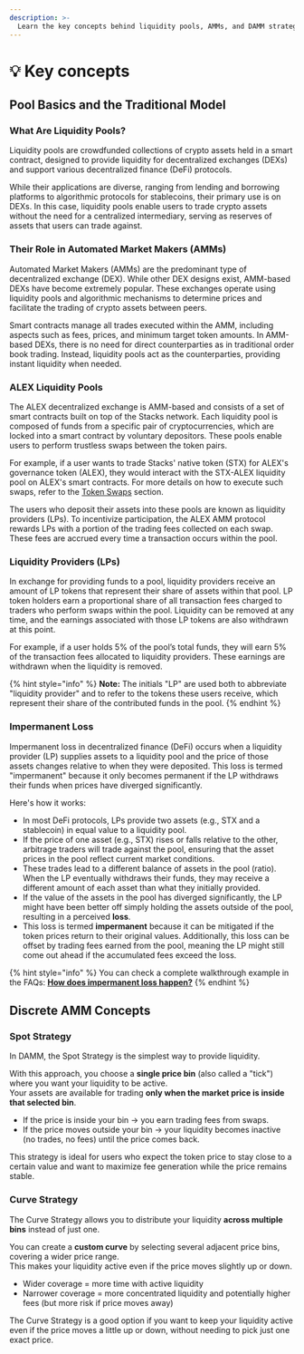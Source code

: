 ```yaml
---
description: >-
  Learn the key concepts behind liquidity pools, AMMs, and DAMM strategies in the ALEX ecosystem.
---
```


# 💡 Key concepts

## Pool Basics and the Traditional Model

### What Are Liquidity Pools?

Liquidity pools are crowdfunded collections of crypto assets held in a smart contract, designed to provide liquidity for decentralized exchanges (DEXs) and support various decentralized finance (DeFi) protocols.

While their applications are diverse, ranging from lending and borrowing platforms to algorithmic protocols for stablecoins, their primary use is on DEXs. In this case, liquidity pools enable users to trade crypto assets without the need for a centralized intermediary, serving as reserves of assets that users can trade against.

### Their Role in Automated Market Makers (AMMs)

Automated Market Makers (AMMs) are the predominant type of decentralized exchange (DEX). While other DEX designs exist, AMM-based DEXs have become extremely popular. These exchanges operate using liquidity pools and algorithmic mechanisms to determine prices and facilitate the trading of crypto assets between peers.

Smart contracts manage all trades executed within the AMM, including aspects such as fees, prices, and minimum target token amounts. In AMM-based DEXs, there is no need for direct counterparties as in traditional order book trading. Instead, liquidity pools act as the counterparties, providing instant liquidity when needed.

### ALEX Liquidity Pools

The ALEX decentralized exchange is AMM-based and consists of a set of smart contracts built on top of the Stacks network. Each liquidity pool is composed of funds from a specific pair of cryptocurrencies, which are locked into a smart contract by voluntary depositors. These pools enable users to perform trustless swaps between the token pairs.

For example, if a user wants to trade Stacks' native token (STX) for ALEX's governance token (ALEX), they would interact with the STX-ALEX liquidity pool on ALEX's smart contracts. For more details on how to execute such swaps, refer to the [Token Swaps](../stacks-swaps/) section.

The users who deposit their assets into these pools are known as liquidity providers (LPs). To incentivize participation, the ALEX AMM protocol rewards LPs with a portion of the trading fees collected on each swap. These fees are accrued every time a transaction occurs within the pool.

### Liquidity Providers (LPs)

In exchange for providing funds to a pool, liquidity providers receive an amount of LP tokens that represent their share of assets within that pool. LP token holders earn a proportional share of all transaction fees charged to traders who perform swaps within the pool. Liquidity can be removed at any time, and the earnings associated with those LP tokens are also withdrawn at this point.

For example, if a user holds 5% of the pool’s total funds, they will earn 5% of the transaction fees allocated to liquidity providers. These earnings are withdrawn when the liquidity is removed.

{% hint style="info" %}
**Note:** The initials "LP" are used both to abbreviate "liquidity provider" and to refer to the tokens these users receive, which represent their share of the contributed funds in the pool.
{% endhint %}

### Impermanent Loss

Impermanent loss in decentralized finance (DeFi) occurs when a liquidity provider (LP) supplies assets to a liquidity pool and the price of those assets changes relative to when they were deposited. This loss is termed "impermanent" because it only becomes permanent if the LP withdraws their funds when prices have diverged significantly.

Here's how it works:

* In most DeFi protocols, LPs provide two assets (e.g., STX and a stablecoin) in equal value to a liquidity pool.
* If the price of one asset (e.g., STX) rises or falls relative to the other, arbitrage traders will trade against the pool, ensuring that the asset prices in the pool reflect current market conditions.
* These trades lead to a different balance of assets in the pool (ratio). When the LP eventually withdraws their funds, they may receive a different amount of each asset than what they initially provided.
* If the value of the assets in the pool has diverged significantly, the LP might have been better off simply holding the assets outside of the pool, resulting in a perceived **loss**.
* This loss is termed **impermanent** because it can be mitigated if the token prices return to their original values. Additionally, this loss can be offset by trading fees earned from the pool, meaning the LP might still come out ahead if the accumulated fees exceed the loss.

{% hint style="info" %}
You can check a complete walkthrough example in the FAQs: [**How does impermanent loss happen?**](faqs.md#how-does-impermanent-loss-happen)
{% endhint %}


## Discrete AMM Concepts

### Spot Strategy

In DAMM, the Spot Strategy is the simplest way to provide liquidity.

With this approach, you choose a **single price bin** (also called a "tick") where you want your liquidity to be active.  
Your assets are available for trading **only when the market price is inside that selected bin**.

- If the price is inside your bin → you earn trading fees from swaps.
- If the price moves outside your bin → your liquidity becomes inactive (no trades, no fees) until the price comes back.

This strategy is ideal for users who expect the token price to stay close to a certain value and want to maximize fee generation while the price remains stable.

### Curve Strategy

The Curve Strategy allows you to distribute your liquidity **across multiple bins** instead of just one.

You can create a **custom curve** by selecting several adjacent price bins, covering a wider price range.  
This makes your liquidity active even if the price moves slightly up or down.

- Wider coverage = more time with active liquidity
- Narrower coverage = more concentrated liquidity and potentially higher fees (but more risk if price moves away)

The Curve Strategy is a good option if you want to keep your liquidity active even if the price moves a little up or down, without needing to pick just one exact price.